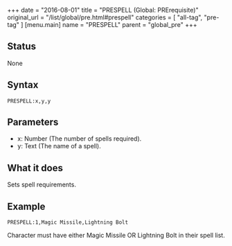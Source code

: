 +++
date = "2016-08-01"
title = "PRESPELL (Global: PRErequisite)"
original_url = "/list/global/pre.html#prespell"
categories = [ "all-tag", "pre-tag" ]
[menu.main]
    name = "PRESPELL"
    parent = "global_pre"
+++

## Status

None

## Syntax

`PRESPELL:x,y,y`

## Parameters

-   x: Number (The number of spells required).
-   y: Text (The name of a spell).



What it does
------------

Sets spell requirements.

Example
-------

`PRESPELL:1,Magic Missile,Lightning Bolt`

Character must have either Magic Missile OR Lightning Bolt in their
spell list.

